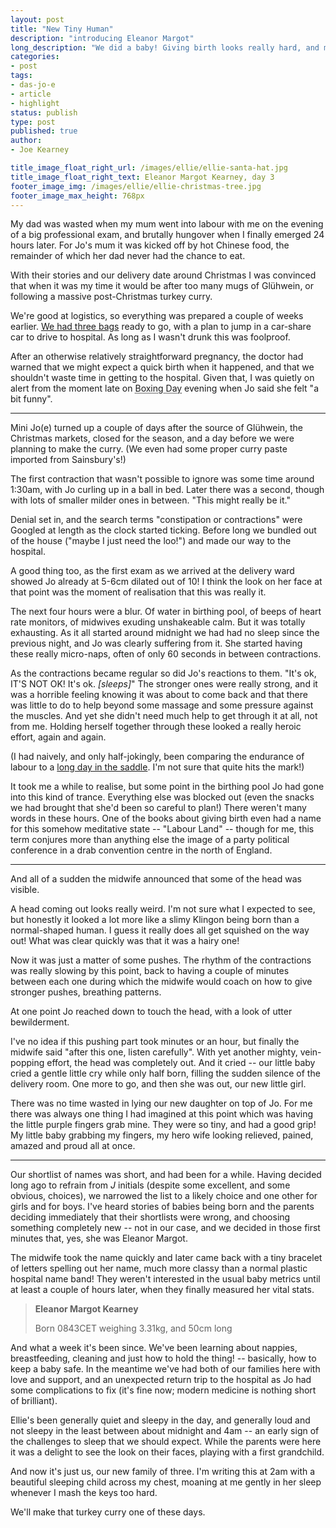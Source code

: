 ```yaml
---
layout: post
title: "New Tiny Human"
description: "introducing Eleanor Margot"
long_description: "We did a baby! Giving birth looks really hard, and my wife is a hero. The first week of Ellie's life has been a whirlwind of hospital visits, poo, sleep deprivation, and becoming besotted with a new tiny human."
categories:
- post
tags:
- das-jo-e
- article
- highlight
status: publish
type: post
published: true
author:
- Joe Kearney

title_image_float_right_url: /images/ellie/ellie-santa-hat.jpg
title_image_float_right_text: Eleanor Margot Kearney, day 3
footer_image_img: /images/ellie/ellie-christmas-tree.jpg
footer_image_max_height: 768px
---
```


[packing-lightly]: /posts/packing-lightly
[haute-route]: /haute-route

My dad was wasted when my mum went into labour with me on the evening of a big professional exam, and brutally hungover when I finally emerged 24 hours later. For Jo's mum it was kicked off by hot Chinese food, the remainder of which her dad never had the chance to eat.

With their stories and our delivery date around Christmas I was convinced that when it was my time it would be after too many mugs of Glühwein, or following a massive post-Christmas turkey curry.

We're good at logistics, so everything was prepared a couple of weeks earlier. [We had three bags][packing-lightly] ready to go, with a plan to jump in a car-share car to drive to hospital. As long as I wasn't drunk this was foolproof.

After an otherwise relatively straightforward pregnancy, the doctor had warned that we might expect a quick birth when it happened, and that we shouldn't waste time in getting to the hospital. Given that, I was quietly on alert from the moment late on <abbr title="December 26">Boxing Day</abbr> evening when Jo said she felt "a bit funny".

***

Mini Jo(e) turned up a couple of days after the source of Glühwein, the Christmas markets, closed for the season, and a day before we were planning to make the curry. (We even had some proper curry paste imported from Sainsbury's!)

The first contraction that wasn't possible to ignore was some time around 1:30am, with Jo curling up in a ball in bed. Later there was a second, though with lots of smaller milder ones in between. "This might really be it."

Denial set in, and the search terms "constipation or contractions" were Googled at length as the clock started ticking. Before long we bundled out of the house ("maybe I just need the loo!") and made our way to the hospital.

A good thing too, as the first exam as we arrived at the delivery ward showed Jo already at 5-6cm dilated out of 10! I think the look on her face at that point was the moment of realisation that this was really it.

The next four hours were a blur. Of water in birthing pool, of beeps of heart rate monitors, of midwives exuding unshakeable calm. But it was totally exhausting. As it all started around midnight we had had no sleep since the previous night, and Jo was clearly suffering from it. She started having these really micro-naps, often of only 60 seconds in between contractions.

As the contractions became regular so did Jo's reactions to them. "It's ok, IT'S NOT OK! It's ok. _[sleeps]_" The stronger ones were really strong, and it was a horrible feeling knowing it was about to come back and that there was little to do to help beyond some massage and some pressure against the muscles. And yet she didn't need much help to get through it at all, not from me. Holding herself together through these looked a really heroic effort, again and again.

(I had naively, and only half-jokingly, been comparing the endurance of labour to a [long day in the saddle][haute-route]. I'm not sure that quite hits the mark!)

It took me a while to realise, but some point in the birthing pool Jo had gone into this kind of trance. Everything else was blocked out (even the snacks we had brought that she'd been so careful to plan!) There weren't many words in these hours. One of the books about giving birth even had a name for this somehow meditative state -- "Labour Land" -- though for me, this term conjures more than anything else the image of a party political conference in a drab convention centre in the north of England.

***

And all of a sudden the midwife announced that some of the head was visible.

A head coming out looks really weird. I'm not sure what I expected to see, but honestly it looked a lot more like a slimy Klingon being born than a normal-shaped human. I guess it really does all get squished on the way out! What was clear quickly was that it was a hairy one!

Now it was just a matter of some pushes. The rhythm of the contractions was really slowing by this point, back to having a couple of minutes between each one during which the midwife would coach on how to give stronger pushes, breathing patterns.

At one point Jo reached down to touch the head, with a look of utter bewilderment.

I've no idea if this pushing part took minutes or an hour, but finally the midwife said "after this one, listen carefully". With yet another mighty, vein-popping effort, the head was completely out. And it cried -- our little baby cried a gentle little cry while only half born, filling the sudden silence of the delivery room. One more to go, and then she was out, our new little girl.

There was no time wasted in lying our new daughter on top of Jo. For me there was always one thing I had imagined at this point which was having the little purple fingers grab mine. They were so tiny, and had a good grip! My little baby grabbing my fingers, my hero wife looking relieved, pained, amazed and proud all at once.

***

Our shortlist of names was short, and had been for a while. Having decided long ago to refrain from _J_ initials (despite some excellent, and some obvious, choices), we narrowed the list to a likely choice and one other for girls and for boys. I've heard stories of babies being born and the parents deciding immediately that their shortlists were wrong, and choosing something completely new -- not in our case, and we decided in those first minutes that, yes, she was Eleanor Margot.

The midwife took the name quickly and later came back with a tiny bracelet of letters spelling out her name, much more classy than a normal plastic hospital name band! They weren't interested in the usual baby metrics until at least a couple of hours later, when they finally measured her vital stats.

> **Eleanor Margot Kearney**
>
> Born 0843CET weighing 3.31kg, and 50cm long

And what a week it's been since. We've been learning about nappies, breastfeeding, cleaning and just how to hold the thing! -- basically, how to keep a baby safe. In the meantime we've had both of our families here with love and support, and an unexpected return trip to the hospital as Jo had some complications to fix (it's fine now; modern medicine is nothing short of brilliant).

Ellie's been generally quiet and sleepy in the day, and generally loud and not sleepy in the least between about midnight and 4am -- an early sign of the challenges to sleep that we should expect. While the parents were here it was a delight to see the look on their faces, playing with a first grandchild.

And now it's just us, our new family of three. I'm writing this at 2am with a beautiful sleeping child across my chest, moaning at me gently in her sleep whenever I mash the keys too hard.

We'll make that turkey curry one of these days.
